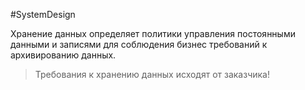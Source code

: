 #SystemDesign 

Хранение данных определяет политики управления постоянными данными и записями для соблюдения бизнес требований к архивированию данных. 

>Требования к хранению данных исходят от заказчика!